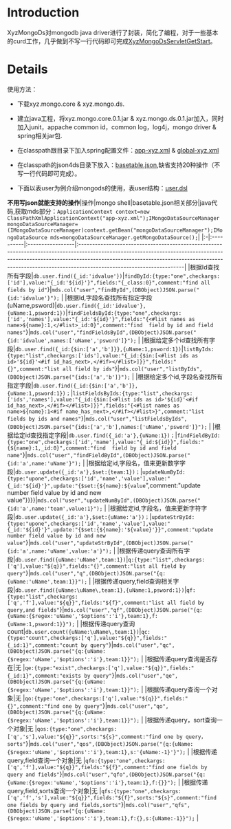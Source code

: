 # Introduction #

XyzMongoDs对mongodb java driver进行了封装，简化了编程，对于一些基本的curd工作，几乎做到不写一行代码即可完成[XyzMongoDsServletGetStart](http://code.google.com/p/xyz-mongo/wiki/XyzMongoDsServletGetStart)。


# Details #

使用方法：
  * 下载xyz.mongo.core & xyz.mongo.ds.
  * 建立java工程，将xyz.mongo.core.0.1.jar & xyz.mongo.ds.0.1.jar加入，同时加入junit，appache common id，common log，log4j，mongo driver & spring相关jar包.
  * 在classpath跟目录下加入spring配置文件：[app-xyz.xml](http://code.google.com/p/xyz-mongo/source/browse/wiki/wikifile/app-xyz.xml) & [global-xyz.xml](http://code.google.com/p/xyz-mongo/source/browse/wiki/wikifile/global-xyz.xml)
  * 在classpath的json4ds目录下放入：[basetable.json](http://code.google.com/p/xyz-mongo/source/browse/wiki/wikifile/json4ds/basetable.json),缺省支持20种操作（不写一行代码即可完成）。

  * 下面以表user为例介绍mongods的使用，表user结构：[user.dsl](http://code.google.com/p/xyz-mongo/source/browse/wiki/wikifile/json4ds/user.dsl)

**不用写json就能支持的操作**|操作|mongo shell|basetable.json相关部分|java代码,获取mds部分：`ApplicationContext context=new ClassPathXmlApplicationContext("app-xyz.xml");IMongoDataSourceManager mongoDataSourceManager=(IMongoDataSourceManager)context.getBean("mongoDataSourceManager");IMongoDataSource mds=mongoDataSourceManager.getMongoDataSource();`|
|:-|:----------|:-----------------|:--------------------------------------------------------------------------------------------------------------------------------------------------------------------------------------------------------------------------------------------------------------------------------|
|根据Id查找所有字段|`db.user.find({_id:'idvalue'})`|`findById:{type:"one",checkargs:['id'],value:"{_id:'${id}'}",fields:"{_class:0}",comment:"find all fields by id"`}|` mds.col("user","findById",(DBObject)JSON.parse("{id:'idvalue'}"); `                                                                                                                                                                                                            |
|根据Id,字段名查找所有指定字段(uName,psword)|`db.user.find({_id:'idvalue'},{uName:1,psword:1})`|`findFieldsById:{type:"one",checkargs:['id','names'],value:"{_id:'${id}'}",fields:"{<#list names as name>${name}:1,</#list>_id:0}",comment:"find  field by id and field names"`}|` mds.col("user","findFieldsById",(DBObject)JSON.parse("{id:'idvalue',names:['uName','psword']}"); `                                                                                                                                                                             |
|根据给定多个id查找所有字段|`db.user.find({_id:{$in:['a','b']}},{uName:1,psword:1})`|`listByIds:{type:"list",checkargs:['ids'],value:"{_id:{$in:[<#list ids as id>'${id}'<#if id_has_next>,</#if></#list>]}}",fields:"{}",comment:"list all field by ids"`}|` mds.col("user","listByIds",(DBObject)JSON.parse("{ids:['a','b']}"); `                                                                                                                                                                                                          |
|根据给定多个id,字段名查找所有指定字段|`db.user.find({_id:{$in:['a','b']},{uName:1,psword:1})；`|`listFieldsByIds:{type:"list",checkargs:['ids','names'],value:"{_id:{$in:[<#list ids as id>'${id}'<#if id_has_next>,</#if></#list>]}}",fields:"{<#list names as name>${name}:1<#if name_has_next>,</#if></#list>}",comment:"list  fields by ids and names"`}|` mds.col("user","listFieldsByIds",(DBObject)JSON.parse("{ids:['a','b'],names:['uName','psword']}"); `                                                                                                                                                                           |
|根据给定id查找指定字段|`db.user.find({_id:'a'},{uName:1})；`|`findFieldById:{type:"one",checkargs:['id','name'],value:"{_id:${id}}",fields:"{${name}:1,_id:0}",comment:"find  field by id and field name"`}|` mds.col("user","findFieldById",(DBObject)JSON.parse("{id:'a',name:'uName'}"); `                                                                                                                                                                                                |
|根据给定id,字段名，值来更新数字字段|`db.user.update({_id:'a'},$set:{team:1})；`|`updateNumById:{type:"upone",checkargs:['id','name','value'],value:"{_id:'${id}'}",update:"{$set:{${name}:${value`",comment:"update number field value by id and new value"}}}}|` mds.col("user","updateNumById",(DBObject)JSON.parse("{id:'a',name:'team',value:1}"); `                                                                                                                                                                                         |
|根据给定id,字段名，值来更新字符字段|`db.user.update({_id:'a'},$set:{uName:'a'})；`|`updateStrById:{type:"upone",checkargs:['id','name','value'],value:"{_id:'${id}'}",update:"{$set:{${name}:'${value}'}}",comment:"update number field value by id and new value"`}|` mds.col("user","updateStrById",(DBObject)JSON.parse("{id:'a',name:'uName',value:'a'}"); `                                                                                                                                                                                      |
|根据传递query查询所有字段|`db.user.find({uName:'uName',team:1})`|`q:{type:"list",checkargs:['q'],value:"${q}}",fields:"{}",comment:"list all field by query"`}|` mds.col("user","q",(DBObject)JSON.parse("{q:{uName:'uName',team:1}}"); `                                                                                                                                                                                                       |
|根据传递query,field查询相关字段|`db.user.find({uName:\uName\,team:1},{uName:1,psword:1})`|`qf:{type:"list",checkargs:['q','f'],value:"${q}}",fields:"${f}",comment:"list all field by query,and fields"`}|` mds.col("user","qf",(DBObject)JSON.parse("{q:{uName:{$regex:'uName','$options':'i'},team:1},f:{uName:1,psword:1}}"); `                                                                                                                                                         |
|根据传递query查询count|`db.user.count({uName:\uName\,team:1})`|`qc:{type:"count",checkargs:['q'],value:"${q}}",fields:"{_id:1}",comment:"count by query"`}|` mds.col("user","qc",(DBObject)JSON.parse("{q:{uName:{$regex:'uName','$options':'i'},team:1}}"); `                                                                                                                                                                              |
|根据传递query查询是否存在|无          |`qe:{type:"exist",checkargs:['q'],value:"${q}}",fields:"{_id:1}",comment:"exists by query"`}|` mds.col("user","qe",(DBObject)JSON.parse("{q:{uName:{$regex:'uName','$options':'i'},team:1}}"); `                                                                                                                                                                              |
|根据传递query查询一个对象|无          |`qo:{type:"one",checkargs:['q'],value:"${q}}",fields:"{}",comment:"find one by query"`}|` mds.col("user","qo",(DBObject)JSON.parse("{q:{uName:{$regex:'uName','$options':'i'},team:1}}"); `                                                                                                                                                                              |
|根据传递query，sort查询一个对象|无          |`qos:{type:"one",checkargs:['q','s'],value:"${q}}",sorts:"${s}",comment:"find one by query，sorts"`}|` mds.col("user","qos",(DBObject)JSON.parse("{q:{uName:{$regex:'uName','$options':'i'},team:1},s:'{uName:-1}'}"); `                                                                                                                                                              |
|根据传递query,field查询一个对象|无          |`qfo:{type:"one",checkargs:['q','f'],value:"${q}}",fields:"${f}",comment:"find one fields by query and fields"`}|` mds.col("user","qfo",(DBObject)JSON.parse("{q:{uName:{$regex:'uName','$options':'i'},team:1},f:{}}"); `                                                                                                                                                                        |
|根据传递query,field,sorts查询一个对象|无          |`qfs:{type:"one",checkargs:['q','f','s'],value:"${q}}",fields:"${f}",sorts:"${s}",comment:"find one fields by query and fields,sorts"`}|` mds.col("user","qfs",(DBObject)JSON.parse("{q:{uName:{$regex:'uName','$options':'i'},team:1},f:{},s:{uName:-1}}"); `                                                                                                                                                           |




